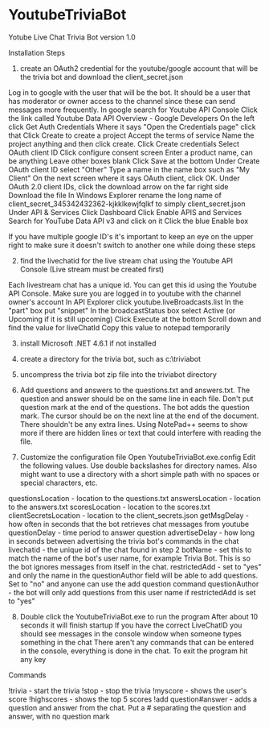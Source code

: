 # YoutubeTriviaBot

Yotube Live Chat Trivia Bot version 1.0

Installation Steps


1) create an OAuth2 credential for the youtube/google account that will be the trivia bot and download the client_secret.json

Log in to google with the user that will be the bot. It should be a user that has
moderator or owner access to the channel since these can send messages more frequently.
In google search for Youtube API Console
Click the link called Youtube Data API Overview - Google Developers
On the left click Get Auth Credentials
Where it says "Open the Credentials page" click that
Click Create to create a project
Accept the terms of service
Name the project anything and then click create.
Click Create credentials
Select OAuth client ID
Click configure consent screen
Enter a product name, can be anything
Leave other boxes blank
Click Save at the bottom
Under Create OAuth client ID select "Other"
Type a name in the name box such as "My Client"
On the next screen where it says OAuth client, click OK. 
Under OAuth 2.0 client IDs, click the download arrow on the far right side
Download the file
In Windows Explorer rename the long name of client_secret_345342432362-kjkklkewjfqlkf to simply client_secret.json
Under API & Services Click Dashboard
Click Enable APIS and Services
Search for YouTube Data API v3 and click on it
Click the blue Enable box

If you have multiple google ID's it's important to keep an eye on the upper right to
make sure it doesn't switch to another one while doing these steps

2) find the livechatid for the live stream chat using the Youtube API Console (Live stream must be created first)

Each livestream chat has a unique id. You can get this id using the Youtube API Console. 
Make sure you are logged in to youtube with the channel owner's account
In API Explorer click
youtube.liveBroadcasts.list
In the "part" box put "snippet"
In the broadcastStatus box select Active (or Upcoming if it is still upcoming)
Click Execute at the bottom
Scroll down and find the value for liveChatId
Copy this value to notepad temporarily

3) install Microsoft .NET 4.6.1 if not installed


4) create a directory for the trivia bot, such as c:\triviabot



5) uncompress the trivia bot zip file into the triviabot directory



6) Add questions and answers to the questions.txt and answers.txt.
The question and answer should be on the same line in each file.
Don't put question mark at the end of the questions. The bot adds the question mark. 
The cursor should be on the next line at the end of the document. There shouldn't be any extra lines.
Using NotePad++ seems to show more if there are hidden lines or text that could interfere with reading 
the file. 


7) Customize the configuration file
Open YoutubeTriviaBot.exe.config 
Edit the following values. Use double backslashes for directory names. Also might want to use a directory with a short simple path
with no spaces or special characters, etc. 

questionsLocation - location to the questions.txt
answersLocation - location to the answers.txt
scoresLocation - location to the scores.txt
clientSecretsLocation - location to the client_secrets.json
getMsgDelay - how often in seconds that the bot retrieves chat messages from youtube
questionDelay - time period to answer question
advertiseDelay - how long in seconds between advertising the trivia bot's commands in the chat
livechatid - the unique id of the chat found in step 2
botName - set this to match the name of the bot's user name, for example Trivia Bot. This is so the bot ignores messages from itself in the chat.
restrictedAdd - set to "yes" and only the name in the questionAuthor field will be able to add questions. Set to "no" and anyone can use the add question command
questionAuthor - the bot will only add questions from this user name if restrictedAdd is set to "yes"

8) Double click the YoutubeTriviaBot.exe to run the program
After about 10 seconds it will finish startup
If you have the correct LiveChatID you should see messages in the console window
when someone types something in the chat
There aren't any commands that can be entered in the console, everything is done
in the chat. 
To exit the program hit any key


Commands

!trivia - start the trivia
!stop - stop the trivia
!myscore - shows the user's score
!highscores - shows the top 5 scores
!add question#answer - adds a question and answer from the chat. Put a # separating the question and answer, with no question mark



